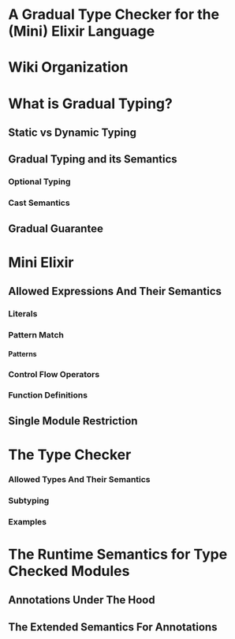 # A Gradual Type Checker for the (Mini) Elixir Language

# Wiki Organization

# What is Gradual Typing?
## Static vs Dynamic Typing

## Gradual Typing and its Semantics
[comment]: <> (How can I still get the most of typing when there are untyped portions of the code?)
### Optional Typing
### Cast Semantics

## Gradual Guarantee

# Mini Elixir
## Allowed Expressions And Their Semantics
### Literals
### Pattern Match
#### Patterns
### Control Flow Operators
### Function Definitions
## Single Module Restriction


# The Type Checker
### Allowed Types And Their Semantics
### Subtyping
### Examples

# The Runtime Semantics for Type Checked Modules
## Annotations Under The Hood
## The Extended Semantics For Annotations


[comment]: <> (Lyskov Substitution Principle)

[comment]: <> (## - Static Type Checker)

[comment]: <> (## - Gradual Type Checker)

[comment]: <> (## - Runtime Type Checker)

